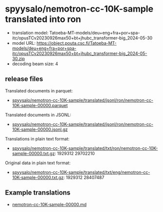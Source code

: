 # spyysalo/nemotron-cc-10K-sample translated into ron

* translation model: Tatoeba-MT-models/deu+eng+fra+por+spa-itc/opusTCv20230926max50+bt+jhubc_transformer-big_2024-05-30
* model URL: https://object.pouta.csc.fi/Tatoeba-MT-models/deu+eng+fra+por+spa-itc/opusTCv20230926max50+bt+jhubc_transformer-big_2024-05-30.zip
* decoding beam size: 4

## release files

Translated documents in parquet:
* [spyysalo/nemotron-cc-10K-sample/translated/jsonl/ron/nemotron-cc-10K-sample-00000.parquet](https://object.pouta.csc.fi/OELLM-synthetic/spyysalo/nemotron-cc-10K-sample/translated/jsonl/ron/nemotron-cc-10K-sample-00000.parquet)

Translated documents in JSONL:
* [spyysalo/nemotron-cc-10K-sample/translated/jsonl/ron/nemotron-cc-10K-sample-00000.jsonl.gz](https://object.pouta.csc.fi/OELLM-synthetic/spyysalo/nemotron-cc-10K-sample/translated/jsonl/ron/nemotron-cc-10K-sample-00000.jsonl.gz)

Translations in plain text format:
* [spyysalo/nemotron-cc-10K-sample/translated/txt/ron/nemotron-cc-10K-sample-00000.txt.gz](https://object.pouta.csc.fi/OELLM-synthetic/spyysalo/nemotron-cc-10K-sample/translated/txt/ron/nemotron-cc-10K-sample-00000.txt.gz): 1929312 29702210

Original data in plain text format:
* [spyysalo/nemotron-cc-10K-sample/translated/txt/eng/nemotron-cc-10K-sample-00000.txt.gz](https://object.pouta.csc.fi/OELLM-synthetic/spyysalo/nemotron-cc-10K-sample/translated/txt/eng/nemotron-cc-10K-sample-00000.txt.gz): 1929312 28407487


## Example translations

* [nemotron-cc-10K-sample-00000.md](nemotron-cc-10K-sample-00000.md)
